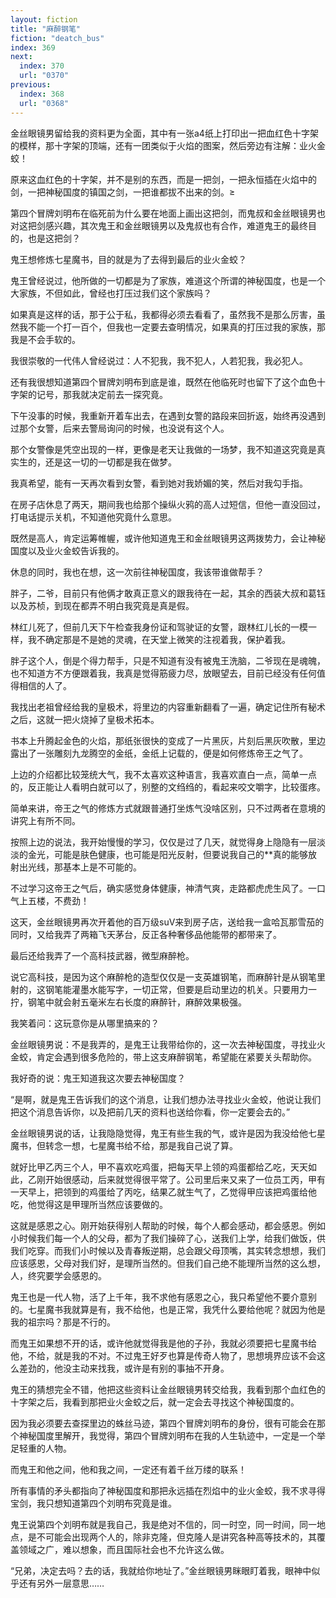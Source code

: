 ```yaml
---
layout: fiction
title: "麻醉钢笔"
fiction: "deatch_bus"
index: 369
next:
  index: 370
  url: "0370"
previous:
  index: 368
  url: "0368"
---
```

金丝眼镜男留给我的资料更为全面，其中有一张a4纸上打印出一把血红色十字架的模样，那十字架的顶端，还有一团类似于火焰的图案，然后旁边有注解：业火金蛟！

原来这血红色的十字架，并不是别的东西，而是一把剑，一把永恒插在火焰中的剑，一把神秘国度的镇国之剑，一把谁都拔不出来的剑。≥

第四个冒牌刘明布在临死前为什么要在地面上画出这把剑，而鬼叔和金丝眼镜男也对这把剑感兴趣，其次鬼王和金丝眼镜男以及鬼叔也有合作，难道鬼王的最终目的，也是这把剑？

鬼王想修炼七星魔书，目的就是为了去得到最后的业火金蛟？

鬼王曾经说过，他所做的一切都是为了家族，难道这个所谓的神秘国度，也是一个大家族，不但如此，曾经也打压过我们这个家族吗？

如果真是这样的话，那于公于私，我都得必须去看看了，虽然我不是那么厉害，虽然我不能一个打一百个，但我也一定要去查明情况，如果真的打压过我的家族，那我是不会手软的。

我很崇敬的一代伟人曾经说过：人不犯我，我不犯人，人若犯我，我必犯人。

还有我很想知道第四个冒牌刘明布到底是谁，既然在他临死时也留下了这个血色十字架的记号，那我就决定前去一探究竟。

下午没事的时候，我重新开着车出去，在遇到女警的路段来回折返，始终再没遇到过那个女警，后来去警局询问的时候，也没说有这个人。

那个女警像是凭空出现的一样，更像是老天让我做的一场梦，我不知道这究竟是真实生的，还是这一切的一切都是我在做梦。

我真希望，能有一天再次看到女警，看到她对我娇媚的笑，然后对我勾手指。

在房子店休息了两天，期间我也给那个操纵火鸦的高人过短信，但他一直没回过，打电话提示关机，不知道他究竟什么意思。

既然是高人，肯定运筹帷幄，或许他知道鬼王和金丝眼镜男这两拨势力，会让神秘国度以及业火金蛟告诉我的。

休息的同时，我也在想，这一次前往神秘国度，我该带谁做帮手？

胖子，二爷，目前只有他俩才敢真正意义的跟我待在一起，其余的西装大叔和葛钰以及苏桢，到现在都弄不明白我究竟是真是假。

林红儿死了，但前几天下午检查我身份证和驾驶证的女警，跟林红儿长的一模一样，我不确定那是不是她的灵魂，在天堂上微笑的注视着我，保护着我。

胖子这个人，倒是个得力帮手，只是不知道有没有被鬼王洗脑，二爷现在是魂魄，也不知道方不方便跟着我，我真是觉得筋疲力尽，放眼望去，目前已经没有任何值得相信的人了。

我找出老祖曾经给我的皇极术，将里边的内容重新翻看了一遍，确定记住所有秘术之后，这就一把火烧掉了皇极术拓本。

书本上升腾起金色的火焰，那纸张很快的变成了一片黑灰，片刻后黑灰吹散，里边露出了一张雕刻九龙腾空的金纸，金纸上记载的，便是如何修炼帝王之气了。

上边的介绍都比较笼统大气，我不太喜欢这种语言，我喜欢直白一点，简单一点的，反正能让人看明白就可以了，别整的文绉绉的，看起来咬文嚼字，比较蛋疼。

简单来讲，帝王之气的修炼方式就跟普通打坐炼气没啥区别，只不过两者在意境的讲究上有所不同。

按照上边的说法，我开始慢慢的学习，仅仅是过了几天，就觉得身上隐隐有一层淡淡的金光，可能是肤色健康，也可能是阳光反射，但要说我自己的**真的能够放射出光线，那基本上是不可能的。

不过学习这帝王之气后，确实感觉身体健康，神清气爽，走路都虎虎生风了。一口气上五楼，不费劲！

这天，金丝眼镜男再次开着他的百万级suV来到房子店，送给我一盒哈瓦那雪茄的同时，又给我弄了两箱飞天茅台，反正各种奢侈品他能带的都带来了。

最后还给我弄了一个高科技武器，微型麻醉枪。

说它高科技，是因为这个麻醉枪的造型仅仅是一支英雄钢笔，而麻醉针是从钢笔里射的，这钢笔能灌墨水能写字，一切正常，但要是启动里边的机关。只要用力一拧，钢笔中就会射五毫米左右长度的麻醉针，麻醉效果极强。

我笑着问：这玩意你是从哪里搞来的？

金丝眼镜男说：不是我弄的，是鬼王让我带给你的，这一次去神秘国度，寻找业火金蛟，肯定会遇到很多危险的，带上这支麻醉钢笔，希望能在紧要关头帮助你。

我好奇的说：鬼王知道我这次要去神秘国度？

“是啊，就是鬼王告诉我们的这个消息，让我们想办法寻找业火金蛟，他说让我们把这个消息告诉你，以及把前几天的资料也送给你看，你一定要会去的。”

金丝眼镜男说的话，让我隐隐觉得，鬼王有些生我的气，或许是因为我没给他七星魔书，但转念一想，七星魔书给不给，那是我自己说了算。

就好比甲乙丙三个人，甲不喜欢吃鸡蛋，把每天早上领的鸡蛋都给乙吃，天天如此，乙刚开始很感动，后来就觉得很平常了。公司里后来又来了一位员工丙，甲有一天早上，把领到的鸡蛋给了丙吃，结果乙就生气了，乙觉得甲应该把鸡蛋给他吃，他觉得这是甲理所当然应该要做的。

这就是感恩之心。刚开始获得别人帮助的时候，每个人都会感动，都会感恩。例如小时候我们每一个人的父母，都为了我们操碎了心，送我们上学，给我们做饭，供我们吃穿。而我们小时候以及青春叛逆期，总会跟父母顶嘴，其实转念想想，我们应该感恩，父母对我们好，是理所当然的。但我们自己绝不能理所当然的这么想，人，终究要学会感恩的。

鬼王也是一代人物，活了上千年，我不求他有感恩之心，我只希望他不要介意别的。七星魔书我就算是有，我不给他，也是正常，我凭什么要给他呢？就因为他是我的祖宗吗？那是不行的。

而鬼王如果想不开的话，或许他就觉得我是他的子孙，我就必须要把七星魔书给他，不给，就是我的不对。不过鬼王好歹也算是传奇人物了，思想境界应该不会这么差劲的，他没主动来找我，或许是有别的事抽不开身。

鬼王的猜想完全不错，他把这些资料让金丝眼镜男转交给我，我看到那个血红色的十字架之后，我看到那把业火金蛟之后，就一定会去寻找这个神秘国度的。

因为我必须要去查探里边的蛛丝马迹，第四个冒牌刘明布的身份，很有可能会在那个神秘国度里解开，我觉得，第四个冒牌刘明布在我的人生轨迹中，一定是一个举足轻重的人物。

而鬼王和他之间，他和我之间，一定还有着千丝万缕的联系！

所有事情的矛头都指向了神秘国度和那把永远插在烈焰中的业火金蛟，我不求寻得宝剑，我只想知道第四个刘明布究竟是谁。

鬼王说第四个刘明布就是我自己，我是绝对不信的，同一时空，同一时间，同一地点，是不可能会出现两个人的，除非克隆，但克隆人是讲究各种高等技术的，其覆盖领域之广，难以想象，而且国际社会也不允许这么做。

“兄弟，决定去吗？去的话，我就给你地址了。”金丝眼镜男眯眼盯着我，眼神中似乎还有另外一层意思……